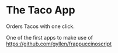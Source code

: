 # The Taco App

Orders Tacos with one click.

One of the first apps to make use of https://github.com/gyllen/frappuccinoscript
